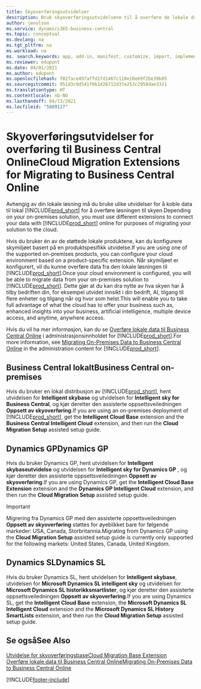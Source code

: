 ```yaml
---
title: Skyoverføringsutvidelser
description: Bruk skyoverføringsutvidelsene til å overføre de lokale dataene til Business Central på nettet. Disse utvidelsene flytter de lokale dataene til skyen, slik at du kan bruke Business Central på nettet med de eksisterende dataene.
author: jenolson
ms.service: dynamics365-business-central
ms.topic: conceptual
ms.devlang: na
ms.tgt_pltfrm: na
ms.workload: na
ms. search.keywords: app, add-in, manifest, customize, import, implement
ms.reviewer: edupont
ms.date: 04/01/2021
ms.author: edupont
ms.openlocfilehash: f02face497affd1fd1467c118e10e69f2be39b85
ms.sourcegitcommit: 951d3c9d541f0b1d26712d37e253c2958dae3321
ms.translationtype: HT
ms.contentlocale: nb-NO
ms.lasthandoff: 04/13/2021
ms.locfileid: "5889127"
---
```

# <a name="cloud-migration-extensions-for-migrating-to-business-central-online"></a><span data-ttu-id="c7767-104">Skyoverføringsutvidelser for overføring til Business Central Online</span><span class="sxs-lookup"><span data-stu-id="c7767-104">Cloud Migration Extensions for Migrating to Business Central Online</span></span>

<span data-ttu-id="c7767-105">Avhengig av din lokale løsning må du bruke ulike utvidelser for å koble data til lokal [!INCLUDE[prod_short](includes/prod_short.md)] for å overføre løsningen til skyen.</span><span class="sxs-lookup"><span data-stu-id="c7767-105">Depending on your on-premises solution, you must use different extensions to connect your data with [!INCLUDE[prod_short](includes/prod_short.md)] online for purposes of migrating your solution to the cloud.</span></span>  

<span data-ttu-id="c7767-106">Hvis du bruker én av de støttede lokale produktene, kan du konfigurere skymiljøet basert på en produktspesifikk utvidelse.</span><span class="sxs-lookup"><span data-stu-id="c7767-106">If you are using one of the supported on-premises products, you can configure your cloud environment based on a product-specific extension.</span></span> <span data-ttu-id="c7767-107">Når skymiljøet er konfigurert, vil du kunne overføre data fra den lokale løsningen til [!INCLUDE[prod_short](includes/prod_short.md)].</span><span class="sxs-lookup"><span data-stu-id="c7767-107">Once your cloud environment is configured, you will be able to migrate data from your on-premises solution to [!INCLUDE[prod_short](includes/prod_short.md)].</span></span> <span data-ttu-id="c7767-108">Dette gjør at du kan dra nytte av hva skyen har å tilby bedriften din, for eksempel utvidet innsikt i din bedrift, AI, tilgang til flere enheter og tilgang når og hvor som helst.</span><span class="sxs-lookup"><span data-stu-id="c7767-108">This will enable you to take full advantage of what the cloud has to offer your business such as, enhanced insights into your business, artificial intelligence, multiple device access, and anytime, anywhere access.</span></span>  

<span data-ttu-id="c7767-109">Hvis du vil ha mer informasjon, kan du se [Overføre lokale data til Business Central Online](/dynamics365/business-central/dev-itpro/administration/migrate-data) i administrasjonsinnholdet for [!INCLUDE[prod_short](includes/prod_short.md)].</span><span class="sxs-lookup"><span data-stu-id="c7767-109">For more information, see [Migrating On-Premises Data to Business Central Online](/dynamics365/business-central/dev-itpro/administration/migrate-data) in the administration content for [!INCLUDE[prod_short](includes/prod_short.md)].</span></span>  

## <a name="business-central-on-premises"></a><span data-ttu-id="c7767-110">Business Central lokalt</span><span class="sxs-lookup"><span data-stu-id="c7767-110">Business Central on-premises</span></span>

<span data-ttu-id="c7767-111">Hvis du bruker en lokal distribusjon av [!INCLUDE[prod_short](includes/prod_short.md)], hent utvidelsen for **Intelligent skybase** og utvidelsen for **Intelligent sky for Business Central**, og kjør deretter den assisterte oppsettsveiledningen **Oppsett av skyoverføring**.</span><span class="sxs-lookup"><span data-stu-id="c7767-111">If you are using an on-premises deployment of [!INCLUDE[prod_short](includes/prod_short.md)], get the **Intelligent Cloud Base** extension and the **Business Central Intelligent Cloud** extension, and then run the **Cloud Migration Setup** assisted setup guide.</span></span>  

## <a name="dynamics-gp"></a><span data-ttu-id="c7767-112">Dynamics GP</span><span class="sxs-lookup"><span data-stu-id="c7767-112">Dynamics GP</span></span>

<span data-ttu-id="c7767-113">Hvis du bruker Dynamics GP, hent utvidelsen for **Intelligent skybaseutvidelse** og utvidelsen for **Intelligent sky for Dynamics GP** , og kjør deretter den assisterte oppsettsveiledningen **Oppsett av skyoverføring**.</span><span class="sxs-lookup"><span data-stu-id="c7767-113">If you are using Dynamics GP,  get the **Intelligent Cloud Base Extension** extension and the **Dynamics GP Intelligent Cloud** extension, and then run the **Cloud Migration Setup** assisted setup guide.</span></span>  

> [!IMPORTANT]
> <span data-ttu-id="c7767-114">Migrering fra Dynamics GP med den assisterte oppsettsveiledningen **Oppsett av skyoverføring** støttes for øyeblikket bare for følgende markeder: USA, Canada, Storbritannia.</span><span class="sxs-lookup"><span data-stu-id="c7767-114">Migrating from Dynamics GP using the **Cloud Migration Setup** assisted setup guide is currently only supported for the following markets: United States, Canada, United Kingdom.</span></span>

## <a name="dynamics-sl"></a><span data-ttu-id="c7767-115">Dynamics SL</span><span class="sxs-lookup"><span data-stu-id="c7767-115">Dynamics SL</span></span>

<span data-ttu-id="c7767-116">Hvis du bruker Dynamics SL, hent utvidelsen for **Intelligent skybase**, utvidelsen for **Microsoft Dynamics SL intelligent sky** og utvidelsen for **Microsoft Dynamics SL historikksmartlister**, og kjør deretter den assisterte oppsettsveiledningen **Oppsett av skyoverføring**.</span><span class="sxs-lookup"><span data-stu-id="c7767-116">If you are using Dynamics SL, get the **Intelligent Cloud Base** extension, the **Microsoft Dynamics SL Intelligent Cloud** extension and the **Microsoft Dynamics SL History SmartLists** extension, and then run the **Cloud Migration Setup** assisted setup guide.</span></span>  

## <a name="see-also"></a><span data-ttu-id="c7767-117">Se også</span><span class="sxs-lookup"><span data-stu-id="c7767-117">See Also</span></span>

[<span data-ttu-id="c7767-118">Utvidelse for skyoverføringsbase</span><span class="sxs-lookup"><span data-stu-id="c7767-118">Cloud Migration Base Extension</span></span>](ui-extensions-intelligent-cloud.md)  
[<span data-ttu-id="c7767-119">Overføre lokale data til Business Central Online</span><span class="sxs-lookup"><span data-stu-id="c7767-119">Migrating On-Premises Data to Business Central Online</span></span>](/dynamics365/business-central/dev-itpro/administration/migrate-data)  

[!INCLUDE[footer-include](includes/footer-banner.md)]